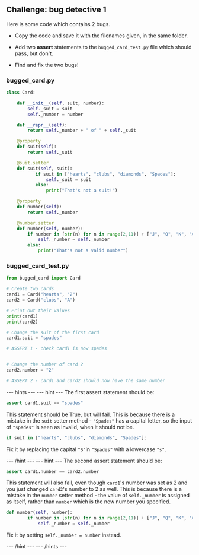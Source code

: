 ## Challenge: bug detective 1

Here is some code which contains 2 bugs.

+ Copy the code and save it with the filenames given, in the same folder.  

+ Add two **assert** statements to the `bugged_card_test.py` file which should pass, but don't.

+ Find and fix the two bugs!

### bugged_card.py
```python
class Card:

    def __init__(self, suit, number):
        self._suit = suit
        self._number = number

    def __repr__(self):
        return self._number + " of " + self._suit

    @property
    def suit(self):
        return self._suit

    @suit.setter
    def suit(self, suit):
           if suit in ["hearts", "clubs", "diamonds", "Spades"]:
               self._suit = suit
           else:
               print("That's not a suit!")

    @property
    def number(self):
        return self._number

    @number.setter
    def number(self, number):
        if number in [str(n) for n in range(2,11)] + ["J", "Q", "K", "A"]:
            self._number = self._number
        else:
            print("That's not a valid number")

```

### bugged_card_test.py

```python
from bugged_card import Card

# Create two cards
card1 = Card("hearts", "2")
card2 = Card("clubs", "A")

# Print out their values
print(card1)
print(card2)

# Change the suit of the first card
card1.suit = "spades"

# ASSERT 1 - check card1 is now spades


# Change the number of card 2
card2.number = "2"

# ASSERT 2 - card1 and card2 should now have the same number

```

--- hints ---
--- hint ---
The first assert statement should be:

```Python
assert card1.suit == "spades"
```

This statement should be True, but will fail. This is because there is a mistake in the `suit` setter method - `"Spades"` has a capital letter, so the input of `"spades"` is seen as invalid, when it should not be.

```Python
if suit in ["hearts", "clubs", "diamonds", "Spades"]:
```

Fix it by replacing the capital `"S"`in `"Spades"` with a lowercase `"s"`.

--- /hint ---
--- hint ---
The second assert statement should be:

```python
assert card1.number == card2.number
```

This statement will also fail, even though `card1`'s number was set as 2 and you just changed `card2`'s number to 2 as well. This is because there is a mistake in the `number` setter method - the value of `self._number` is assigned as itself, rather than `number` which is the new number you specified.

```Python
def number(self, number):
        if number in [str(n) for n in range(2,11)] + ["J", "Q", "K", "A"]:
            self._number = self._number
```

Fix it by setting `self._number = number` instead.

--- /hint ---
--- /hints ---
